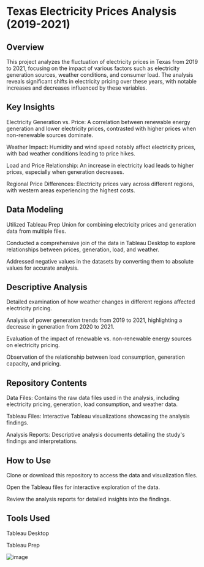# **Texas Electricity Prices Analysis (2019-2021)**

## **Overview**
This project analyzes the fluctuation of electricity prices in Texas from 2019 to 2021, focusing on the impact of various factors such as electricity generation sources, weather conditions, and consumer load. The analysis reveals significant shifts in electricity pricing over these years, with notable increases and decreases influenced by these variables.

## **Key Insights**
Electricity Generation vs. Price: A correlation between renewable energy generation and lower electricity prices, contrasted with higher prices when non-renewable sources dominate.

Weather Impact: Humidity and wind speed notably affect electricity prices, with bad weather conditions leading to price hikes.

Load and Price Relationship: An increase in electricity load leads to higher prices, especially when generation decreases.

Regional Price Differences: Electricity prices vary across different regions, with western areas experiencing the highest costs.

## **Data Modeling**
Utilized Tableau Prep Union for combining electricity prices and generation data from multiple files.

Conducted a comprehensive join of the data in Tableau Desktop to explore relationships between prices, generation, load, and weather.

Addressed negative values in the datasets by converting them to absolute values for accurate analysis.

## **Descriptive Analysis**
Detailed examination of how weather changes in different regions affected electricity pricing.

Analysis of power generation trends from 2019 to 2021, highlighting a decrease in generation from 2020 to 2021.

Evaluation of the impact of renewable vs. non-renewable energy sources on electricity pricing.

Observation of the relationship between load consumption, generation capacity, and pricing.

## **Repository Contents**
Data Files: Contains the raw data files used in the analysis, including electricity pricing, generation, load consumption, and weather data.

Tableau Files: Interactive Tableau visualizations showcasing the analysis findings.

Analysis Reports: Descriptive analysis documents detailing the study's findings and interpretations.

## **How to Use**
Clone or download this repository to access the data and visualization files.

Open the Tableau files for interactive exploration of the data.

Review the analysis reports for detailed insights into the findings.

## **Tools Used**
Tableau Desktop

Tableau Prep

![image](https://github.com/Vaishnavi-Mandadi/Electricity-Price-Analysis/assets/126366530/18fe9182-ebae-45dd-8781-600f3fcce3ef)
